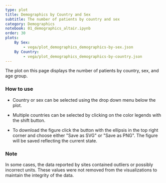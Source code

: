 ```yaml
---
type: plot
title: Demographics by Country and Sex
subtitle: The number of patients by country and sex
category: Demographics
notebook: 01_demographics_altair.ipynb
order: 30
plots:
    By Sex:
        - vega/plot_demographics_demographics-by-sex.json
    By Country:
        - vega/plot_demographics_demographics-by-country.json
---
```


The plot on this page displays the number of patients by country, sex, and age group.

### How to use

- Country or sex can be selected using the drop down menu below the plot.

- Multiple countries can be selected by clicking on the color legends with the shift button.

- To download the figure click the button with the ellipsis in the top right corner and choose either "Save as SVG" or "Save as PNG". The figure will be saved reflecting the current state.

### Note

In some cases, the data reported by sites contained outliers or possibly incorrect units. These values were not removed from the visualizations to maintain the integrity of the data.